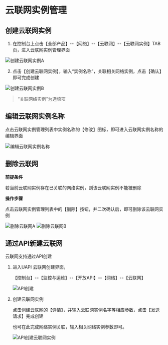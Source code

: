 # 云联网实例管理

## 创建云联网实例

1. 在控制台上点击【全部产品】--【网络】--【云联网】--【云联网实例】TAB页，进入云联网实例管理界面

![创建云联网实例A](ugn/images/创建云联网实例A.jpg)

2. 点击【创建云联网实例】，输入“实例名称”，关联相关网络实例，点击【确认】即可完成创建

![创建云联网实例B](ugn/images/创建云联网实例B.jpg)

> “关联网络实例”为选填项

## 编辑云联网实例名称

点击云联网实例管理列表中实例名称的【修改】图标，即可进入云联网实例名称的编辑界面

![编辑云联网实例名称](ugn/images/编辑云联网实例名称.jpg)

## 删除云联网

**前提条件**

若当前云联网实例存在已关联的网络实例，则该云联网实例不能被删除

**操作步骤**

点击云联网实例管理列表中的【删除】按钮，并二次确认后，即可删除该云联网实例

![删除云联网A](ugn/images/删除云联网A.jpg)
![删除云联网B](ugn/images/删除云联网B.jpg)

## 通过API新建云联网

云联网支持通过API创建

1. 进入UAPI 云联网创建界面，

   【控制台】--【监控与运维】--【开放API】--【网络】--【云联网】

   ![API创建](D:\ina.li\云联网\20240228\images\API创建.jpg)

2. 创建云联网实例

   点击创建云联网的【详情】，并输入云联网实例名字等相应参数，点击【发送请求】完成创建

   也可在此完成网络实例关联，输入相关网络实例参数即可。

   ![API创建云联网实例](D:\ina.li\云联网\20240228\images\API创建云联网实例.jpg)
